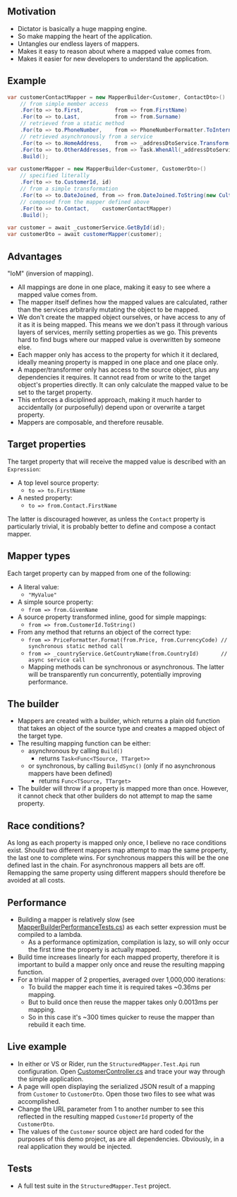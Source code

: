 ## Motivation
- Dictator is basically a huge mapping engine.
- So make mapping the heart of the application.
- Untangles our endless layers of mappers.
- Makes it easy to reason about where a mapped value comes from.
- Makes it easier for new developers to understand the application.

## Example
```c#
var customerContactMapper = new MapperBuilder<Customer, ContactDto>()
    // from simple member access
    .For(to => to.First,          from => from.FirstName)
    .For(to => to.Last,           from => from.Surname)
    // retrieved from a static method
    .For(to => to.PhoneNumber,    from => PhoneNumberFormatter.ToInternational(from.PhoneNumber, from.HomeAddress.CountryId))
    // retrieved asynchronously from a service
    .For(to => to.HomeAddress,    from => _addressDtoService.Transform(from.HomeAddress))
    .For(to => to.OtherAddresses, from => Task.WhenAll(_addressDtoService.Transform(from.BusinessAddress), _addressDtoService.Transform(from.ShippingAddress)))
    .Build();

var customerMapper = new MapperBuilder<Customer, CustomerDto>()
    // specified literally 
    .For(to => to.CustomerId, id)
    // from a simple transformation
    .For(to => to.DateJoined, from => from.DateJoined.ToString(new CultureInfo("th-th")))
    // composed from the mapper defined above
    .For(to => to.Contact,    customerContactMapper)
    .Build();

var customer = await _customerService.GetById(id);
var customerDto = await customerMapper(customer);
```

## Advantages
"IoM" (inversion of mapping).
- All mappings are done in one place, making it easy to see where a mapped value comes from.
- The mapper itself defines how the mapped values are calculated, rather than the services arbitrarily mutating the object to be mapped.
- We don't create the mapped object ourselves, or have access to any of it as it is being mapped. This means we we don't pass it through various layers of services, merrily setting properties as we go. This prevents hard to find bugs where our mapped value is overwritten by someone else.
- Each mapper only has access to the property for which it it declared, ideally meaning property is mapped in one place and one place only.
- A mapper/transformer only has access to the source object, plus any dependencies it requires. It cannot read from or write to the target object's properties directly. It can only calculate the mapped value to be set to the target property.
- This enforces a disciplined approach, making it much harder to accidentally (or purposefully) depend upon or overwrite a target property.
- Mappers are composable, and therefore reusable.

## Target properties
The target property that will receive the mapped value is described with an `Expression`:
- A top level source property:
    - `to => to.FirstName`
- A nested property:
    - `to => from.Contact.FirstName`
    
The latter is discouraged however, as unless the `Contact` property is particularly trivial, it is probably better to define and compose a contact mapper.  

## Mapper types
Each target property can by mapped from one of the following:
- A literal value:
    - `"MyValue"`
- A simple source property:
    - `from => from.GivenName`
- A source property transformed inline, good for simple mappings:
    - `from => from.CustomerId.ToString()`
- From any method that returns an object of the correct type:
    - `from => PriceFormatter.Format(from.Price, from.CurrencyCode) // synchronous static method call`
    - `from => _countryService.GetCountryName(from.CountryId)       // async service call`
    - Mapping methods can be synchronous or asynchronous. The latter will be transparently run concurrently, potentially improving performance.

## The builder
- Mappers are created with a builder, which returns a plain old function that takes an object of the  source type and creates a mapped object of the target type.
- The resulting mapping function can be either: 
	- asynchronous by calling `Build()`
		- returns `Task<Func<TSource, TTarget>>`
	- or synchronous, by calling `BuildSync()` (only if no asynchronous mappers have been defined)
		- returns `Func<TSource, TTarget>`
- The builder will throw if a property is mapped more than once. However, it cannot check that other builders do not attempt to map the same property.

## Race conditions?
As long as each property is mapped only once, I believe no race conditions exist. Should two different mappers map attempt to map the same property, the last one to complete wins. For synchronous mappers this will be the one defined last in the chain. For asynchronous mappers all bets are off. Remapping the same property using different mappers should therefore be avoided at all costs.
 
## Performance
- Building a mapper is relatively slow (see [MapperBuilderPerformanceTests.cs]()) as each setter expression must be compiled to a lambda.
    - As a performance optimization, compilation is lazy, so will only occur the first time the property is actually mapped.
- Build time increases linearly for each mapped property, therefore it is important to build a mapper only once and reuse the resulting mapping function.
- For a trivial mapper of 2 properties, averaged over 1,000,000 iterations:
    - To build the mapper each time it is required takes ~0.36ms per mapping.
    - But to build once then reuse the mapper takes only 0.0013ms per mapping.
    - So in this case it's ~300 times quicker to reuse the mapper than rebuild it each time.

## Live example
- In either or VS or Rider, run the `StructuredMapper.Test.Api` run configuration. Open [CustomerController.cs]() and trace your way through the simple application.
- A page will open displaying the serialized JSON result of a mapping from `Customer` to `CustomerDto`. Open those two files to see what was accomplished.
- Change the URL parameter from 1 to another number to see this reflected in the resulting mapped `CustomerId` property of the `CustomerDto`.
- The values of the `Customer` source object are hard coded for the purposes of this demo project, as are all dependencies. Obviously, in a real application they would be injected.

## Tests
- A full test suite in the `StructuredMapper.Test` project.
